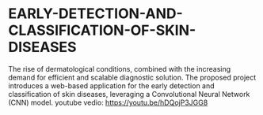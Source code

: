# EARLY-DETECTION-AND-CLASSIFICATION-OF-SKIN-DISEASES
The rise of dermatological conditions, combined with the increasing demand for efficient and scalable diagnostic solution. The proposed project introduces a web-based application for the early detection and classification of skin diseases, leveraging a Convolutional Neural Network (CNN) model. 
youtube vedio: https://youtu.be/hDQojP3JGG8
